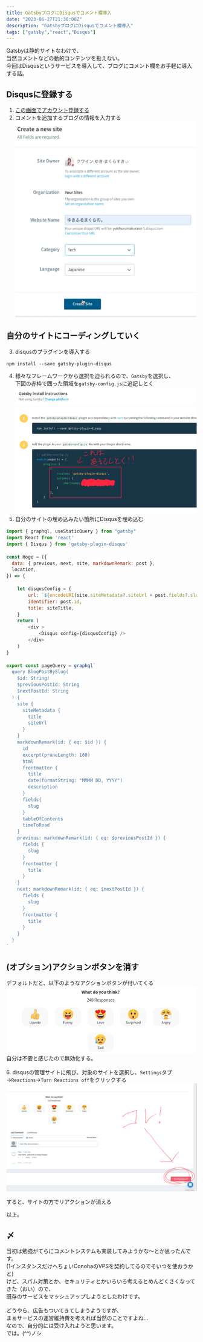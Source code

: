 ```yaml
---
title: GatsbyブログにDisqusでコメント欄導入
date: "2023-06-27T21:30:00Z"
description: "GatsbyブログにDisqusでコメント欄導入"
tags: ["gatsby","react","Disqus"]
---
```

Gatsbyは静的サイトなわけで、   
当然コメントなどの動的コンテンツを扱えない。   
今回はDisqusというサービスを導入して、ブログにコメント欄をお手軽に導入する話。

## Disqusに登録する   
1. [この画面でアカウント登録する](https://disqus.com/profile/login/?next=/profile/signup/intent/)   
2. コメントを追加するブログの情報を入力する   
![](2023-06-27-21-38-08.png)   

## 自分のサイトにコーディングしていく
3. disqusのプラグインを導入する   
``` shell:title=shell
npm install --save gatsby-plugin-disqus
```
4. 様々なフレームワークから選択を迫られるので、`Gatsby`を選択し、    
下図の赤枠で囲った領域を`gatsby-config.js`に追記しとく   
![](2023-06-27-21-42-24.png)   
5. 自分のサイトの埋め込みたい箇所にDisqusを埋め込む   
``` jsx{3,10-14,17}:title=example.js
import { graphql, useStaticQuery } from "gatsby"
import React from 'react'
import { Disqus } from 'gatsby-plugin-disqus'

const Hoge = ({
  data: { previous, next, site, markdownRemark: post },
  location,
}) => {

    let disqusConfig = {
        url: `${encodeURI(site.siteMetadata?.siteUrl + post.fields?.slug)}`,
        identifier: post.id,
        title: siteTitle,
    }
    return (
        <div >
            <Disqus config={disqusConfig} />
        </div>
    )
}

export const pageQuery = graphql`
  query BlogPostBySlug(
    $id: String!
    $previousPostId: String
    $nextPostId: String
  ) {
    site {
      siteMetadata {
        title
        siteUrl
      }
    }
    markdownRemark(id: { eq: $id }) {
      id
      excerpt(pruneLength: 160)
      html
      frontmatter {
        title
        date(formatString: "MMMM DD, YYYY")
        description
      }
      fields{
        slug
      }
      tableOfContents
      timeToRead
    }
    previous: markdownRemark(id: { eq: $previousPostId }) {
      fields {
        slug
      }
      frontmatter {
        title
      }
    }
    next: markdownRemark(id: { eq: $nextPostId }) {
      fields {
        slug
      }
      frontmatter {
        title
      }
    }
  }
`


```

## (オプション)アクションボタンを消す
デフォルトだと、以下のようなアクションボタンが付いてくる   
![](2023-06-27-22-18-45.png)   
自分は不要と感じたので無効化する。   
<br/>
6. disqusの管理サイトに飛び、対象のサイトを選択し、`Settings`タブ→`Reactions`→`Turn Reactions off`をクリックする   
![](2023-06-27-22-23-37.png)   

すると、サイトの方でリアクションが消える   

以上。

## 〆
当初は勉強がてらにコメントシステムも実装してみようかな〜とか思ったんです。   
(1インスタンスだけへちょいConohaのVPSを契約してるのでそいつを使おうかと)   
けど、スパム対策とか、セキュリティとかいろいろ考えるとめんどくさくなってきた（おい）ので、   
既存のサービスをマッシュアップしようとしたわけです。   
<br/>
どうやら、広告もついてきてしまうようですが、    
まぁサービスの運営維持費を考えれば当然のことですよね...      
なので、自分的には受け入れようと思います。   
では。(^^)ノシ   
